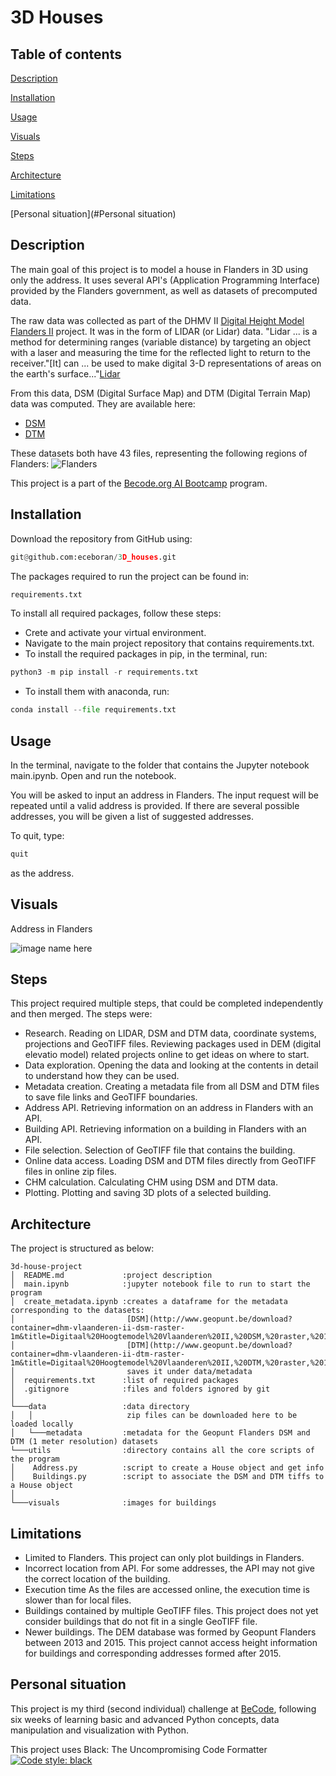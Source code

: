 # 3D Houses

## Table of contents

[Description](#Description)

[Installation](#Installation)

[Usage](#Usage)

[Visuals](#Visuals)

[Steps](#Steps)

[Architecture](#Architecture)

[Limitations](#Limitations)

[Personal situation](#Personal situation)


## Description
The main goal of this project is to model a house in Flanders in 3D using only the address. It uses several API's (Application Programming Interface) 
provided by the Flanders 
government, as well as datasets of precomputed data.

The raw data was collected as part of the DHMV II [Digital Height Model Flanders II](https://overheid.vlaanderen.be/dhm-digitaal-hoogtemodel-vlaanderen-ii/) project. It was in the form of LIDAR (or Lidar) data. 
"Lidar ... is a method for determining ranges (variable distance) by targeting an object with a laser and measuring 
the time for the reflected light to return to the receiver."\[It\] can ... be used to make digital 3-D representations of areas 
on the earth's surface..."[Lidar](https://en.wikipedia.org/wiki/Lidar/)

From this data, DSM (Digital Surface Map) and DTM (Digital Terrain Map) data was computed. They are available here:
- [DSM](http://www.geopunt.be/download?container=dhm-vlaanderen-ii-dsm-raster-1m&title=Digitaal%20Hoogtemodel%20Vlaanderen%20II,%20DSM,%20raster,%201m)
- [DTM](http://www.geopunt.be/download?container=dhm-vlaanderen-ii-dtm-raster-1m&title=Digitaal%20Hoogtemodel%20Vlaanderen%20II,%20DTM,%20raster,%201m)

These datasets both have 43 files, representing the following regions of Flanders:
![Flanders](https://overheid.vlaanderen.be/sites/default/files/media/Digitale%20overheid/DHM/Opdrachtzones%20DHM-Vlaanderen%20II_2.jpg)

This project is a part of the [Becode.org AI Bootcamp](https://becode.org/learn/ai-bootcamp/) program.


## Installation
Download the repository from GitHub using:
```python
git@github.com:eceboran/3D_houses.git
```

The packages required to run the project can be found in:
```python
requirements.txt
```
To install all required packages, follow these steps:
- Crete and activate your virtual environment. 
- Navigate to the main project repository that contains requirements.txt.
- To install the required packages in pip, in the terminal, run:
```python
python3 -m pip install -r requirements.txt
```
- To install them with anaconda, run:
```python
conda install --file requirements.txt 
```


## Usage
In the terminal, navigate to the folder that contains the Jupyter notebook main.ipynb. 
Open and run the notebook.

You will be asked to input an address in Flanders. The input request will be repeated until a valid address is provided.
If there are several possible addresses, you will be given a list of suggested addresses.

To quit, type:
```python
quit
```
as the address.


## Visuals
Address in Flanders

![image name here](visuals/example.png)

## Steps

This project required multiple steps, that could be completed independently and then merged.
The steps were:

- Research. Reading on LIDAR, DSM and DTM data, coordinate systems, projections and GeoTIFF files.
Reviewing packages used in DEM (digital elevatio model) related projects online to get ideas on where to start.
- Data exploration. Opening the data and looking at the contents in detail to understand how they can be used. 
- Metadata creation. Creating a metadata file from all DSM and DTM files to save file links and GeoTIFF boundaries.
- Address API. Retrieving information on an address in Flanders with an API.
- Building API. Retrieving information on a building in Flanders with an API.
- File selection. Selection of GeoTIFF file that contains the building.
- Online data access. Loading DSM and DTM files directly from GeoTIFF files in online zip files.
- CHM calculation. Calculating CHM using DSM and DTM data.
- Plotting. Plotting and saving 3D plots of a selected building.
  
## Architecture
The project is structured as below:
```
3d-house-project
│  README.md             :project description
│  main.ipynb 			 :jupyter notebook file to run to start the program
│  create_metadata.ipynb :creates a dataframe for the metadata corresponding to the datasets:
│						  [DSM](http://www.geopunt.be/download?container=dhm-vlaanderen-ii-dsm-raster-1m&title=Digitaal%20Hoogtemodel%20Vlaanderen%20II,%20DSM,%20raster,%201m)
│					      [DTM](http://www.geopunt.be/download?container=dhm-vlaanderen-ii-dtm-raster-1m&title=Digitaal%20Hoogtemodel%20Vlaanderen%20II,%20DTM,%20raster,%201m)
│  						  saves it under data/metadata	 
│  requirements.txt      :list of required packages
│  .gitignore            :files and folders ignored by git
│
└───data                 :data directory
│   │					  zip files can be downloaded here to be loaded locally
│   └───metadata         :metadata for the Geopunt Flanders DSM and DTM (1 meter resolution) datasets
└───utils                :directory contains all the core scripts of the program
│    Address.py          :script to create a House object and get info
│    Buildings.py        :script to associate the DSM and DTM tiffs to a House object
│ 
└───visuals              :images for buildings
```


## Limitations
- Limited to Flanders.
This project can only plot buildings in Flanders.
- Incorrect location from API.
For some addresses, the API may not give the correct location of the building.
- Execution time
As the files are accessed online, the execution time is slower than for local files.
- Buildings contained by multiple GeoTIFF files.
This project does not yet consider buildings that do not fit in a single GeoTIFF file.
- Newer buildings.
The DEM database was formed by Geopunt Flanders between 2013 and 2015.
This project cannot access height information for buildings and corresponding addresses formed after 2015. 


## Personal situation
This project is my third (second individual) challenge at [BeCode](https://becode.org/), 
following six weeks of learning basic and advanced Python concepts, data manipulation and visualization with Python.


This project uses Black: The Uncompromising Code Formatter
[![Code style: black](https://img.shields.io/badge/code%20style-black-000000.svg)](https://github.com/psf/black)